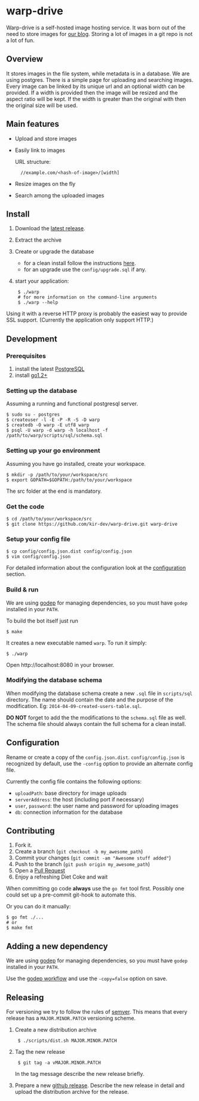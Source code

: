 # warp-drive

Warp-drive is a self-hosted image hosting service. It was born out of the need
to store images for [our blog](http://kir-dev.sch.bme.hu). Storing a lot of
images in a git repo is not a lot of fun.

## Overview

It stores images in the file system, while metadata is in a database. We are
using postgres. There is a simple page for uploading and searching images. Every
image can be linked by its unique url and an optional width can be provided. If
a width is provided then the image will be resized and the aspect ratio will be
kept. If the width is greater than the original with then the original size will
be used.

## Main features

* Upload and store images
* Easily link to images

    URL structure:

        //example.com/<hash-of-image>/[width]

* Resize images on the fly
* Search among the uploaded images

## Install

1. Download the [latest release](https://github.com/kir-dev/warp-drive/releases/latest).
2. Extract the archive
3. Create or upgrade the database
    * for a clean install follow the instructions [here](#setting-up-the-database).
    * for an upgrade use the `config/upgrade.sql` if any.
4. start your application:

        $ ./warp
        # for more information on the command-line arguments
        $ ./warp --help

Using it with a reverse HTTP proxy is probably the easiest way to provide SSL
support. (Currently the application only support HTTP.)

## Development

### Prerequisites

1. install the latest [PostgreSQL](http://www.postgresql.org/download/)
2. install [go1.2+](http://golang.org/doc/install#download)

### Setting up the database

Assuming a running and functional postgresql server.

    $ sudo su - postgres
    $ createuser -l -E -P -R -S -D warp
    $ createdb -O warp -E utf8 warp
    $ psql -U warp -d warp -h localhost -f /path/to/warp/scripts/sql/schema.sql

### Setting up your go environment

Assuming you have go installed, create your workspace.

    $ mkdir -p /path/to/your/workspace/src
    $ export GOPATH=$GOPATH:/path/to/your/workspace

The src folder at the end is mandatory.

### Get the code

    $ cd /path/to/your/workspace/src
    $ git clone https://github.com/kir-dev/warp-drive.git warp-drive

### Setup your config file

    $ cp config/config.json.dist config/config.json
    $ vim config/config.json

For detailed information about the configuration look at the
[configuration](#configuration) section.

### Build & run

We are using [godep](https://github.com/tools/godep) for managing dependencies,
so you must have `godep` installed in your `PATH`.

To build the bot itself just run

    $ make

It creates a new executable named `warp`. To run it simply:

    $ ./warp

Open http://localhost:8080 in your browser.

### Modifying the database schema

When modifying the database schema create a new `.sql` file in `scripts/sql`
directory. The name should contain the date and the purpose of the modification.
Eg: `2014-04-09-created-users-table.sql`.

**DO NOT** forget to add the the modifications to the `schema.sql` file as well.
The schema file should always contain the full schema for a clean install.

## Configuration

Rename or create a copy of the `config.json.dist`. `config/config.json` is
recognized by default, use the `-config` option to provide an alternate config
file.

Currently the config file contains the following options:

* `uploadPath`: base directory for image uploads
* `serverAddress`: the host (including port if necessary)
* `user`, `password`: the user name and password for uploading images
* `db`: connection information for the database

## Contributing

1. Fork it.
2. Create a branch (`git checkout -b my_awesome_path`)
3. Commit your changes (`git commit -am "Awesome stuff added"`)
4. Push to the branch (`git push origin my_awesome_path`)
5. Open a [Pull Request][1]
6. Enjoy a refreshing Diet Coke and wait

When committing go code **always** use the `go fmt` tool first. Possibly one could
set up a pre-commit git-hook to automate this.

Or you can do it manually:

    $ go fmt ./...
    # or
    $ make fmt

## Adding a new dependency

We are using [godep](https://github.com/tools/godep) for managing dependencies,
so you must have `godep` installed in your `PATH`.

Use the [godep workflow](https://github.com/tools/godep#add-or-update-a-dependency)
and use the `-copy=false` option on save.

## Releasing

For versioning we try to follow the rules of [semver](http://semver.org/). This
means that every release has a `MAJOR.MINOR.PATCH` versioning scheme.

1. Create a new distribution archive

        $ ./scripts/dist.sh MAJOR.MINOR.PATCH

2. Tag the new release

        $ git tag -a vMAJOR.MINOR.PATCH

    In the tag message describe the new release briefly.

3. Prepare a new [github release][2]. Describe the new release in detail and
upload the distribution archive for the release.

[1]: https://github.com/kir-dev/warp-drive/pulls
[2]: https://github.com/blog/1547-release-your-software
